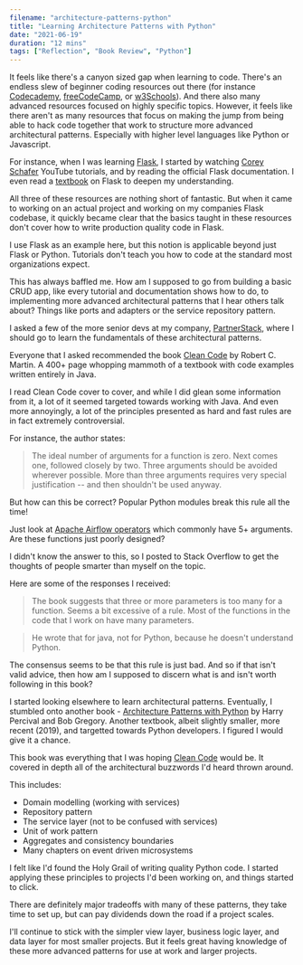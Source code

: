 ```yaml
---
filename: "architecture-patterns-python"
title: "Learning Architecture Patterns with Python"
date: "2021-06-19"
duration: "12 mins"
tags: ["Reflection", "Book Review", "Python"]
---
```


It feels like there's a canyon sized gap when learning to code. There's an endless slew of beginner coding resources out there (for instance [Codecademy](https://www.codecademy.com/), [freeCodeCamp](https://www.freecodecamp.org/), or [w3Schools](https://www.w3schools.com/)). And there also many advanced resources focused on highly specific topics. However, it feels like there aren't as many resources that focus on making the jump from being able to hack code together that work to structure more advanced architectural patterns. Especially with higher level languages like Python or Javascript.

For instance, when I was learning [Flask](https://flask.palletsprojects.com/en/2.0.x/), I started by watching [Corey Schafer](https://www.youtube.com/c/Coreyms/featured) YouTube tutorials, and by reading the official Flask documentation. I even read a [textbook](https://flaskbook.com/) on Flask to deepen my understanding.

All three of these resources are nothing short of fantastic. But when it came to working on an actual project and working on my companies Flask codebase, it quickly became clear that the basics taught in these resources don't cover how to write production quality code in Flask.

I use Flask as an example here, but this notion is applicable beyond just Flask or Python. Tutorials don't teach you how to code at the standard most organizations expect.

This has always baffled me. How am I supposed to go from building a basic CRUD app, like every tutorial and documentation shows how to do, to implementing more advanced architectural patterns that I hear others talk about? Things like ports and adapters or the service repository pattern.

I asked a few of the more senior devs at my company, [PartnerStack](https://www.partnerstack.com/), where I should go to learn the fundamentals of these architectural patterns.

Everyone that I asked recommended the book [Clean Code](https://www.oreilly.com/library/view/clean-code-a/9780136083238/) by Robert C. Martin. A 400+ page whopping mammoth of a textbook with code examples written entirely in Java.

I read Clean Code cover to cover, and while I did glean some information from it, a lot of it seemed targeted towards working with Java. And even more annoyingly, a lot of the principles presented as hard and fast rules are in fact extremely controversial.

For instance, the author states:

> The ideal number of arguments for a function is zero. Next comes one, followed closely by two. Three arguments should be avoided wherever possible. More than three arguments requires very special justification -- and then shouldn't be used anyway.

But how can this be correct? Popular Python modules break this rule all the time!

Just look at [Apache Airflow operators](https://airflow.apache.org/docs/apache-airflow/stable/howto/operator/python.html) which commonly have 5+ arguments. Are these functions just poorly designed?

I didn't know the answer to this, so I posted to Stack Overflow to get the thoughts of people smarter than myself on the topic.

Here are some of the responses I received:

> The book suggests that three or more parameters is too many for a function. Seems a bit excessive of a rule. Most of the functions in the code that I work on have many parameters.

> He wrote that for java, not for Python, because he doesn't understand Python.

The consensus seems to be that this rule is just bad. And so if that isn't valid advice, then how am I supposed to discern what is and isn't worth following in this book?

I started looking elsewhere to learn architectural patterns. Eventually, I stumbled onto another book - [Architecture Patterns with Python](https://www.oreilly.com/library/view/architecture-patterns-with/9781492052197/) by Harry Percival and Bob Gregory. Another textbook, albeit slightly smaller, more recent (2019), and targetted towards Python developers. I figured I would give it a chance.

This book was everything that I was hoping <u>Clean Code</u> would be. It covered in depth all of the architectural buzzwords I'd heard thrown around.

This includes:

- Domain modelling (working with services)
- Repository pattern
- The service layer (not to be confused with services)
- Unit of work pattern
- Aggregates and consistency boundaries
- Many chapters on event driven microsystems

I felt like I'd found the Holy Grail of writing quality Python code. I started applying these principles to projects I'd been working on, and things started to click.

There are definitely major tradeoffs with many of these patterns, they take time to set up, but can pay dividends down the road if a project scales.

I'll continue to stick with the simpler view layer, business logic layer, and data layer for most smaller projects. But it feels great having knowledge of these more advanced patterns for use at work and larger projects.